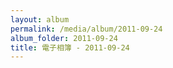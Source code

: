 ```yaml
---
layout: album
permalink: /media/album/2011-09-24
album_folder: 2011-09-24
title: 電子相簿 - 2011-09-24
---
```

